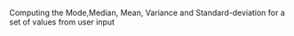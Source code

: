 Computing the Mode,Median, Mean, Variance and Standard-deviation for a set of values from user input
